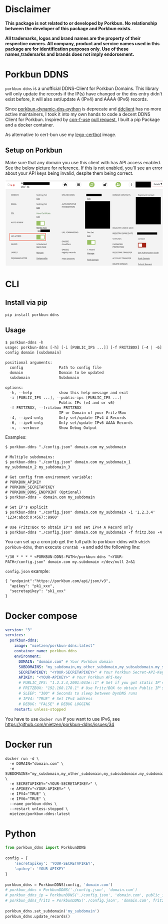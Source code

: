 # Disclaimer

**This package is not related to or developed by Porkbun. No relationship between the developer of this package and Porkbun exists.**

**All trademarks, logos and brand names are the property of their respective owners. All company, product and service names used in this package are for identification purposes only. Use of these names,trademarks and brands does not imply endorsement.**

# Porkbun DDNS

`porkbun-ddns` is a unofficial DDNS-Client for Porkbun Domains.
This library will only update the records if the IP(s) have changed or the dns entry didn't exist before, it will also set/update A (IPv4) and AAAA (IPv6) records.


Since [porkbun-dynamic-dns-python](https://github.com/porkbundomains/porkbun-dynamic-dns-python) is deprecate and [ddclient](https://github.com/ddclient/ddclient/issues/528) has no more active maintainers, I took it into my own hands to code a decent DDNS Client for Porkbun.
Inspired by [con-f-use](https://github.com/con-f-use) [pull request](https://github.com/porkbundomains/porkbun-dynamic-dns-python/pull/6), I built a pip Package and a docker container.

As alternative to cert-bun use my [lego-certbot](https://github.com/mietzen/lego-certbot) image.

## Setup on Porkbun

Make sure that any domain you use this client with has API access enabled. See the below picture for reference. If this is not enabled, you'll see an error about your API keys being invalid, despite them being correct.

![API Access Enabled](API_Access_Enabled.png)

# CLI

## Install via pip

```shell
pip install porkbun-ddns
```

## Usage

```Shell
$ porkbun-ddns -h
usage: porkbun-ddns [-h] [-i [PUBLIC_IPS ...]] [-f FRITZBOX] [-4 | -6] config domain [subdomain]

positional arguments:
  config                Path to config file
  domain                Domain to be updated
  subdomain             Subdomain

options:
  -h, --help            show this help message and exit
  -i [PUBLIC_IPS ...], --public-ips [PUBLIC_IPS ...]
                        Public IPs (v4 and or v6)
  -f FRITZBOX, --fritzbox FRITZBOX
                        IP or Domain of your Fritz!Box
  -4, --ipv4-only       Only set/update IPv4 A Records
  -6, --ipv6-only       Only set/update IPv6 AAAA Records
  -v, --verbose         Show Debug Output
```

Examples:

```shell
$ porkbun-ddns "./config.json" domain.com my_subdomain

# Multiple subdomains:
$ porkbun-ddns "./config.json" domain.com my_subdomain_1 my_subdomain_2 my_subdomain_3

# Get config from environment variable:
# PORKBUN_APIKEY
# PORKBUN_SECRETAPIKEY
# PORKBUN_DDNS_ENDPOINT (Optional)
$ porkbun-ddns - domain.com my_subdomain

# Set IP's explicit
$ porkbun-ddns "./config.json" domain.com my_subdomain -i '1.2.3.4' '1234:abcd:0:4567::8900'

# Use Fritz!Box to obtain IP's and set IPv4 A Record only
$ porkbun-ddns "./config.json" domain.com my_subdomain -f fritz.box -4
```

You can set up a cron job get the full path to porkbun-ddns with `which porkbun-ddns`, then execute `crontab -e` and add the following line:

```
*/30 * * * * <PORKBUN-DDNS-PATH>/porkbun-ddns "<YOUR-PATH>/config.json" domain.com my.subdomain >/dev/null 2>&1
```

`config.json` example:

```
{ "endpoint":"https://porkbun.com/api/json/v3",
  "apikey": "pk1_xxx",
  "secretapikey": "sk1_xxx"
}
```

# Docker compose

```yaml
version: "3"
services:
  porkbun-ddns:
    image: "mietzen/porkbun-ddns:latest"
    container_name: porkbun-ddns
    environment:
      DOMAIN: "domain.com" # Your Porkbun domain
      SUBDOMAINS: "my_subdomain,my_other_subdomain,my_subsubdomain.my_subdomain" # Subdomains comma spreaded
      SECRETAPIKEY: "<YOUR-SECRETAPIKEY>" # Your Porkbun Secret-API-Key
      APIKEY: "<YOUR-APIKEY>" # Your Porkbun API-Key
      # PUBLIC_IPS: "1.2.3.4,2001:043e::1" # Set if you got static IP's
      # FRITZBOX: "192.168.178.1" # Use Fritz!BOX to obtain Public IP's
      # SLEEP: "300" # Seconds to sleep between DynDNS runs
      # IPV4: "TRUE" # Set IPv4 address
      # DEBUG: "FALSE" # DEBUG LOGGING
    restart: unless-stopped
```

You have to use `docker run` if you want to use IPv6, see https://github.com/mietzen/porkbun-ddns/issues/34

# Docker run

```shell
docker run -d \
  -e DOMAIN="domain.com" \
  -e SUBDOMAINS="my_subdomain,my_other_subdomain,my_subsubdomain.my_subdomain" \
  -e SECRETAPIKEY="<YOUR-SECRETAPIKEY>" \
  -e APIKEY="<YOUR-APIKEY>" \
  -e IPV4="TRUE" \
  -e IPV6="TRUE" \
  --name porkbun-ddns \
  --restart unless-stopped \
  mietzen/porkbun-ddns:latest
```

# Python

```python
from porkbun_ddns import PorkbunDDNS

config = {
    'secretapikey': 'YOUR-SECRETAPIKEY',
    'apikey': 'YOUR-APIKEY'
}

porkbun_ddns = PorkbunDDNS(config, 'domain.com')
# porkbun_ddns = PorkbunDDNS('./config.json', 'domain.com')
# porkbun_ddns_ip = PorkbunDDNS('./config.json', 'domain.com', public_ips=['1.2.3.4','1234:abcd:0:4567::8900'])
# porkbun_ddns_fritz = PorkbunDDNS('./config.json', 'domain.com', fritzbox='fritz.box', ipv6=False)

porkbun_ddns.set_subdomain('my_subdomain')
porkbun_ddns.update_records()
```

